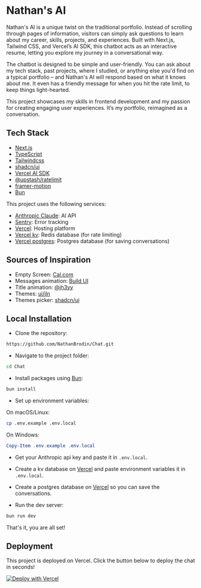 # Nathan's AI

Nathan's AI is a unique twist on the traditional portfolio. Instead of scrolling through pages of information, visitors can simply ask questions to learn about my career, skills, projects, and experiences. Built with Next.js, Tailwind CSS, and Vercel’s AI SDK, this chatbot acts as an interactive resume, letting you explore my journey in a conversational way.

The chatbot is designed to be simple and user-friendly. You can ask about my tech stack, past projects, where I studied, or anything else you'd find on a typical portfolio – and Nathan's AI will respond based on what it knows about me. It even has a friendly message for when you hit the rate limit, to keep things light-hearted.

This project showcases my skills in frontend development and my passion for creating engaging user experiences. It’s my portfolio, reimagined as a conversation.

## Tech Stack

- [Next.js](https://nextjs.org/)
- [TypeScript](https://www.typescriptlang.org/)
- [Tailwindcss](https://tailwindcss.com/)
- [shadcn/ui](https://ui.shadcn.com/)
- [Vercel AI SDK](https://sdk.vercel.ai/docs/introduction)
- [@upstash/ratelimit](https://upstash.com/docs/oss/sdks/ts/ratelimit/overview)
- [framer-motion](https://www.framer.com/motion/)
- [Bun](https://bun.sh)

This project uses the following services:

- [Anthropic Claude](https://www.anthropic.com/): AI API
- [Sentry](https://sentry.io/welcome/): Error tracking
- [Vercel](https://vercel.com/home): Hosting platform
- [Vercel kv](https://vercel.com/docs/storage/vercel-kv): Redis database (for rate limiting)
- [Vercel postgres](https://vercel.com/docs/storage/vercel-postgres): Postgres database (for saving conversations)

## Sources of Inspiration

- Empty Screen: [Cal.com](https://cal.com/)
- Messages animation: [Build UI](https://buildui.com/recipes/animated-list)
- Title animation: [@jh3yy](https://x.com/jh3yy/status/1849062440773820747)
- Themes: [ui/jln](https://ui.jln.dev/)
- Themes picker: [shadcn/ui](https://ui.shadcn.com/themes)

## Local Installation

- Clone the repository:

```bash
https://github.com/NathanBrodin/Chat.git
```

- Navigate to the project folder:

```bash
cd Chat
```

- Install packages using [Bun](https://bun.sh/docs/installation):

```bash
bun install
```

- Set up environment variables:

On macOS/Linux:

```bash
cp .env.example .env.local
```

On Windows:

```powershell
Copy-Item .env.example .env.local

```

- Get your Anthropic api key and paste it in `.env.local`.

- Create a kv database on [Vercel](https://vercel.com/storage/kv) and paste environment variables it in `.env.local`.

- Create a postgres database on [Vercel](https://vercel.com/storage/postgres) so you can save the conversations.

- Run the dev server:

```bash
bun run dev
```

That's it, you are all set!

## Deployment

This project is deployed on Vercel. Click the button below to deploy the chat in seconds!

[![Deploy with Vercel](https://vercel.com/button)](https://vercel.com/new/clone?repository-url=https%3A%2F%2Fgithub.com%2Fnathanbrodin%2Fchat&env=ANTHROPIC_API_KEY,KV_URL,KV_REST_API_URL,KV_REST_API_TOKEN,KV_REST_API_READ_ONLY_TOKEN&demo-title=Nathan's%20AI&demo-description=Curious%20about%20Nathan%20Brodin%3F%20Ask%20his%20AI%20anything!&demo-url=https%3A%2F%2Fchat.brodin.dev)
